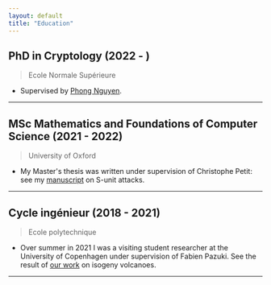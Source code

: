 ```yaml
---
layout: default
title: "Education"
---
```


## PhD in Cryptology (2022 - )
> Ecole Normale Supérieure
* Supervised by [Phong Nguyen](https://www.di.ens.fr/~pnguyen/).
---

## MSc Mathematics and Foundations of Computer Science (2021 - 2022)
> University of Oxford
* My Master's thesis was written under supervision of Christophe Petit: see my [manuscript](HBmfocs.pdf) on S-unit attacks.
---

## Cycle ingénieur (2018 - 2021)
> Ecole polytechnique
* Over summer in 2021 I was a visiting student researcher at the University of Copenhagen under supervision of Fabien Pazuki. See the result of [our work](https://arxiv.org/abs/2210.01086) on isogeny volcanoes.
---
